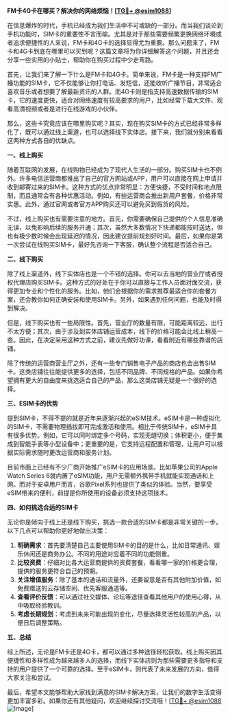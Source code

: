 **FM卡4G卡在哪买？解决你的网络烦恼！[[TG💪+ @esim1088](https://t.me/s/esim1088)]**

在信息爆炸的时代，手机已经成为我们生活中不可或缺的一部分。而当我们谈论到手机功能时，SIM卡的重要性不言而喻。尤其是对于那些需要频繁更换网络环境或者追求便捷性的人来说，FM卡和4G卡的选择显得尤为重要。那么问题来了，FM卡和4G卡到底在哪里可以买到呢？这篇文章将为你详细解答这个问题，并且还会分享一些实用的小贴士，帮助你在购买过程中少走弯路。

首先，让我们来了解一下什么是FM卡和4G卡。简单来说，FM卡是一种支持FM广播功能的SIM卡，它不仅能够让你打电话、发短信，还能收听广播节目，非常适合喜欢音乐或者想要了解最新资讯的人群。而4G卡则是指支持高速数据传输的SIM卡，它的速度更快，适合对网络速度有较高要求的用户，比如经常下载大文件、观看高清视频或者是进行在线游戏的小伙伴。

那么，这些卡究竟应该在哪里购买呢？其实，现在购买SIM卡的方式已经非常多样化了，既可以通过线上渠道，也可以选择线下实体店。接下来，我们就分别来看看这两种方式各自的优缺点。

**一、线上购买**

随着互联网的发展，在线购物已经成为了现代人生活的一部分。购买SIM卡也不例外。许多电信运营商都推出了自己的官方网站或APP，用户可以直接在网上申请并收到邮寄过来的SIM卡。这种方式的优点非常明显：方便快捷，不受时间和地点限制，而且通常会有各种优惠活动。例如，有些运营商会推出新用户套餐，价格非常实惠。此外，通过官网或者官方APP购买还可以避免买到假货的风险。

不过，线上购买也有需要注意的地方。首先，你需要确保自己提供的个人信息准确无误，以免影响后续的服务开通；其次，虽然大多数情况下快递都能按时送达，但也有极少数时候会出现延迟的情况，因此建议提前规划好时间。最后，如果你是第一次尝试在线购买SIM卡，最好先咨询一下客服，确认整个流程是否适合自己。

**二、线下购买**

除了线上渠道外，线下实体店也是一个不错的选择。你可以去当地的营业厅或者授权代理店购买SIM卡。这种方式的好处在于你可以直接与工作人员面对面交流，获得更加专业和个性化的服务。比如，他们会根据你的需求推荐最适合你的套餐方案，还会教你如何正确安装和使用SIM卡。另外，如果遇到任何问题，也能及时得到解决。

但是，线下购买也有一些局限性。首先，营业厅的数量有限，可能距离较远，出行不太方便；其次，由于涉及到实体店铺运营成本，线下的价格可能会比线上稍高一些。因此，在决定采用这种方式之前，建议先做好功课，看看附近有哪些靠谱的店铺。

除了传统的运营商营业厅之外，还有一些专门销售电子产品的商店也会出售SIM卡。这类店铺往往能提供更多的选择，包括不同品牌、不同规格的产品。如果你希望拥有更大的自由度来挑选适合自己的产品，那么这类店铺无疑是一个很好的选择。

**三、ESIM卡的优势**

提到SIM卡，不得不提的就是近年来逐渐兴起的eSIM技术。eSIM卡是一种虚拟化的SIM卡，不需要物理插拔即可完成激活和使用。相比于传统SIM卡，eSIM卡具有很多优势。例如，它可以同时绑定多个号码，实现无缝切换；体积更小，便于集成到智能手表等小型设备中；更重要的是，它支持远程配置和管理，让用户可以根据实际需求随时更改运营商和服务计划。

目前市面上已经有不少厂商开始推广eSIM卡的应用场景。比如苹果公司的Apple Watch Series 6就内置了eSIM功能，用户无需额外携带手机就能实现通话和上网。而对于安卓用户而言，谷歌Pixel系列也提供了类似的体验。当然，要享受eSIM带来的便利，前提是你所使用的设备必须支持这项技术。

**四、如何挑选合适的SIM卡**

无论你是倾向于线上还是线下购买，挑选一款合适的SIM卡都是非常关键的一步。以下几点可以帮助你更好地做出决策：

1. **明确需求**：首先要清楚自己主要使用SIM卡的目的是什么，比如日常通讯、娱乐休闲还是商务办公。不同的用途对应着不同的功能侧重。
2. **比较资费**：仔细对比各大运营商提供的资费套餐，看看哪一家的价格更合理，提供的服务更符合自己的预期。
3. **关注增值服务**：除了基本的通话和流量外，还要留意是否有其他附加价值，如免费赠送的云存储空间、优先客服通道等。
4. **查看评价反馈**：可以通过社交媒体、论坛等途径查看其他用户的使用心得，从中吸取经验教训。
5. **考虑长期规划**：考虑到未来可能出现的变化，尽量选择灵活性较高的产品，以便日后调整策略。

**五、总结**

综上所述，无论是FM卡还是4G卡，都可以通过多种途径轻松获取。线上购买因其便捷性和多样性成为越来越多人的选择，而线下实体店则为那些需要更多指导和支持的用户提供了一个可靠的选择。至于eSIM卡，则代表了未来发展的方向，值得大家关注和尝试。

最后，希望本文能够帮助大家找到满意的SIM卡解决方案，让我们的数字生活变得更加丰富多彩。如果你还有其他疑问，欢迎继续探讨交流哦！[[TG💪+ @esim1088](https://t.me/s/esim1088) ![Image](https://i.postimg.cc/4NQfJmqS/Snipaste-2025-05-13-00-14-12.png)]